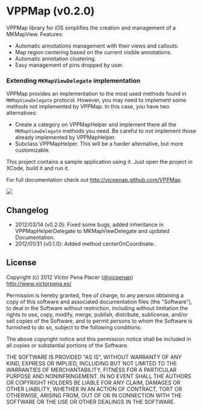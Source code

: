 # VPPMap (v0.2.0)

VPPMap library for iOS simplifies the creation and management of a MKMapView. Features:
 
 - Automatic annotations management with their views and callouts. 
 - Map region centering based on the current visible annotations. 
 - Automatic annotation clustering.
 - Easy management of pins dropped by user.

 ### Extending `MKMapViewDelegate` implementation

 VPPMap provides an implementation to the most used methods found in 
`MKMapViewDelegate` protocol. However, you may need to implement some methods
 not implemented by VPPMap. In this case, you have two alternatives:
 - Create a category on VPPMapHelper and implement there all the `MKMapViewDelegate`
 methods you need. Be careful to not implement those already implemented 
 by VPPMapHelper.
 - Subclass VPPMapHelper. This will be a harder alternative, but more customizable.

This project contains a sample application using it. Just open the project in 
XCode, build it and run it.

For full documentation check out 
http://vicpenap.github.com/VPPMap

![](https://github.com/vicpenap/VPPMap/raw/master/screenshot.png)

## Changelog

- 2012/03/14 (v0.2.0): Fixed some bugs, added inheritance in 
VPPMapHelperDelegate to MKMapViewDelegate and updated Documentation.
- 2012/01/31 (v0.1.0): Added method centerOnCoordinate:.

## License 

Copyright (c) 2012 Víctor Pena Placer ([@vicpenap](http://www.twitter.com/vicpenap))
http://www.victorpena.es/


Permission is hereby granted, free of charge, to any person obtaining a copy of this software and associated documentation files (the "Software"), to deal in the Software without restriction, including without limitation the rights to use, copy, modify, merge, publish, distribute, sublicense, and/or sell copies of the Software, and to permit persons to whom the Software is furnished to do so, subject to the following conditions:

The above copyright notice and this permission notice shall be included in all copies or substantial portions of the Software.

THE SOFTWARE IS PROVIDED "AS IS", WITHOUT WARRANTY OF ANY KIND, EXPRESS OR IMPLIED, INCLUDING BUT NOT LIMITED TO THE WARRANTIES OF MERCHANTABILITY, FITNESS FOR A PARTICULAR PURPOSE AND NONINFRINGEMENT. IN NO EVENT SHALL THE AUTHORS OR COPYRIGHT HOLDERS BE LIABLE FOR ANY CLAIM, DAMAGES OR OTHER LIABILITY, WHETHER IN AN ACTION OF CONTRACT, TORT OR OTHERWISE, ARISING FROM, OUT OF OR IN CONNECTION WITH THE SOFTWARE OR THE USE OR OTHER DEALINGS IN THE SOFTWARE.

